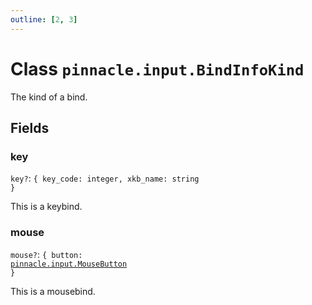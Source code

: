 ```yaml
---
outline: [2, 3]
---
```


# Class `pinnacle.input.BindInfoKind`


The kind of a bind.

## Fields

### key <Badge type="danger" text="nullable" />

`key?`: <code>{ key_code: integer, xkb_name: string }</code>

This is a keybind.

### mouse <Badge type="danger" text="nullable" />

`mouse?`: <code>{ button: <a href="/lua-reference/0.1.0-beta.1/enums/pinnacle.input.MouseButton">pinnacle.input.MouseButton</a> }</code>

This is a mousebind.


